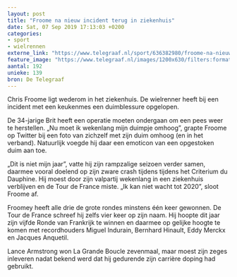 ```yaml
---
layout: post
title: "Froome na nieuw incident terug in ziekenhuis"
date: Sat, 07 Sep 2019 17:13:03 +0200
categories: 
- sport 
- wielrennen 
externe_link: "https://www.telegraaf.nl/sport/636382980/froome-na-nieuw-incident-terug-in-ziekenhuis"
feature_image: "https://www.telegraaf.nl/images/1200x630/filters:format(jpeg):quality(80)/cdn-kiosk-api.telegraaf.nl/fcb45358-d181-11e9-a85c-0218eaf05005.jpg"
aantal: 192
unieke: 139
bron: De Telegraaf
---
```


<p class="intro">Chris Froome ligt wederom in het ziekenhuis. De wielrenner heeft bij een incident met een keukenmes een duimblessure opgelopen.</p> <p>De 34-jarige Brit heeft een operatie moeten ondergaan om een pees weer te herstellen. „Nu moet ik wekenlang mijn duimpje omhoog”, grapte Froome op Twitter bij een foto van zichzelf met zijn duim omhoog (en in het verband). Natuurlijk voegde hij daar een emoticon van een opgestoken duim aan toe.</p><p>„Dit is niet mijn jaar”, vatte hij zijn rampzalige seizoen verder samen, daarmee vooral doelend op zijn zware crash tijdens tijdens het Criterium du Dauphine. Hij moest door zijn valpartij wekenlang in een ziekenhuis verblijven en de Tour de France miste. „Ik kan niet wacht tot 2020”, sloot Froome af.</p><p>Froomey heeft alle drie de grote rondes minstens één keer gewonnen. De Tour de France schreef hij zelfs vier keer op zijn naam. Hij hoopte dit jaar zijn vijfde Ronde van Frankrijk te winnen en daarmee op gelijke hoogte te komen met recordhouders Miguel Indurain, Bernhard Hinault, Eddy Merckx en Jacques Anquetil.</p><p>Lance Armstrong won La Grande Boucle zevenmaal, maar moest zijn zeges inleveren nadat bekend werd dat hij gedurende zijn carrière doping had gebruikt.</p>
